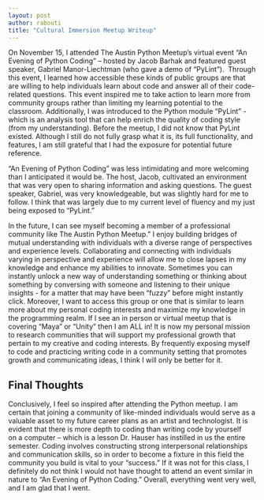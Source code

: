 ```yaml
---
layout: post
author: rabouti
title: "Cultural Immersion Meetup Writeup"
---
```



On November 15, I attended The Austin Python Meetup’s virtual event “An Evening of Python Coding” – hosted by Jacob Barhak and featured guest speaker, Gabriel Manor-Liechtman (who gave a demo of “PyLint”).  Through this event, I learned how accessible these kinds of public groups are that are willing to help individuals learn about code and answer all of their code-related questions. This event inspired me to take action to learn more from community groups rather than limiting my learning potential to the classroom. Additionally, I was introduced to the Python module “PyLint” - which is an analysis tool that can help enrich the quality of coding style (from my understanding). Before the meetup, I did not know that PyLint existed. Although I still do not fully grasp what it is, its full functionality, and features, I am still grateful that I had the exposure for potential future reference. 

“An Evening of Python Coding” was less intimidating and more welcoming than I anticipated it would be. The host, Jacob, cultivated an environment that was very open to sharing information and asking questions. The guest speaker, Gabriel, was very knowledgeable, but was slightly hard for me to follow. I think that was largely due to my current level of fluency and my just being exposed to “PyLint.” 

In the future, I can see myself becoming a member of a professional community like The Austin Python Meetup.” I enjoy building bridges of mutual understanding with individuals with a diverse range of perspectives and experience levels. Collaborating and connecting with individuals varying in perspective and experience will allow me to close lapses in my knowledge and enhance my abilities to innovate. Sometimes you can instantly unlock a new way of understanding something or thinking about something by conversing with someone and listening to their unique insights - for a matter that may have been “fuzzy” before might instantly click. Moreover, I want to access this group or one that is similar to learn more about my personal coding interests and maximize my knowledge in the programming realm. If I see an in person or virtual meetup that is covering “Maya” or “Unity” then I am ALL in! It is now my personal mission to research communities that will support my professional growth that pertain to my creative and coding interests. By frequently exposing myself to code and practicing writing code in a community setting that promotes growth and communicating ideas, I think I will only be better for it.  

## Final Thoughts 

Conclusively, I feel so inspired after attending the Python meetup. I am certain that joining a community of like-minded individuals would serve as a valuable asset to my future career plans as an artist and technologist. It is evident that there is more depth to coding than writing code by yourself on a computer – which is a lesson Dr. Hauser has instilled in us the entire semester. Coding involves constructing strong interpersonal relationships and communication skills, so in order to become a fixture in this field the community you build is vital to your “success.” If it was not for this class, I definitely do not think I would not have thought to attend an event similar in nature to “An Evening of Python Coding.” Overall, everything went very well, and I am glad that I went. 
